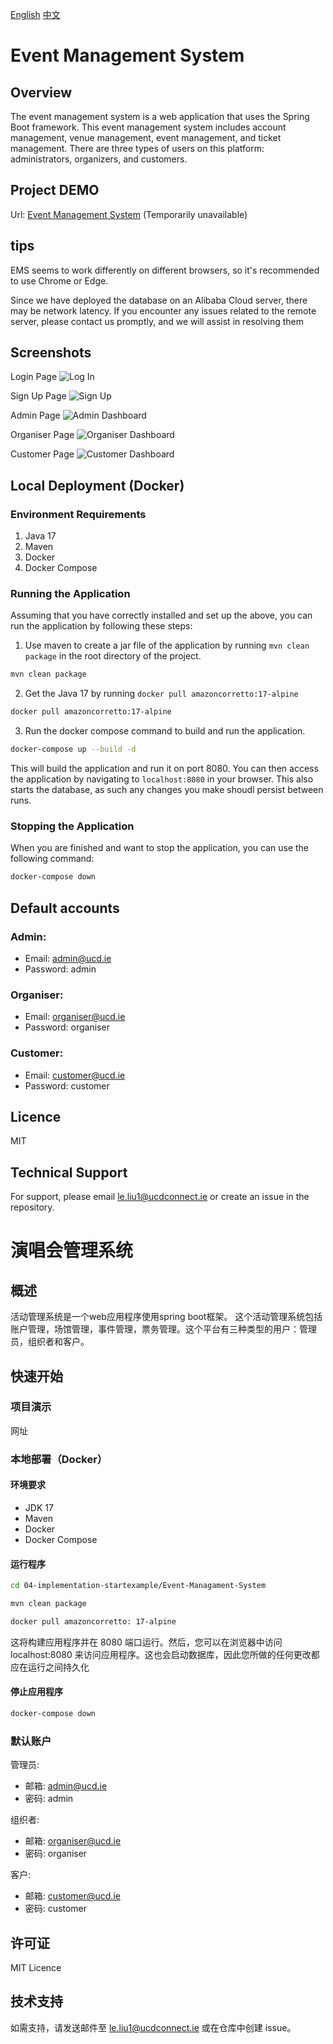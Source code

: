 [English](#event-management-system)
[中文](#演唱会管理系统)

# Event Management System

## Overview
The event management system is a web application that uses the Spring Boot framework. This event management system includes account management, venue management, event management, and ticket management. There are three types of users on this platform: administrators, organizers, and customers.

## Project DEMO
Url: [Event Management System](https://exampleUrl.com/) (Temporarily unavailable)

## tips
EMS seems to work differently on different browsers, so it's recommended to use Chrome or Edge.

Since we have deployed the database on an Alibaba Cloud server, there may be network latency. If you encounter any issues related to the remote server, please contact us promptly, and we will assist in resolving them

## Screenshots
Login Page
![Log In](/img/login.png)

Sign Up Page
![Sign Up](/img/register.png)

Admin Page
![Admin Dashboard](/img/admin.png)

Organiser Page
![Organiser Dashboard](/img/org.png)

Customer Page
![Customer Dashboard](/img/customer.png)

## Local Deployment (Docker)
### Environment Requirements
1. Java 17
2. Maven
3. Docker
4. Docker Compose

### Running the Application
Assuming that you have correctly installed and set up the above, you can run the application by following these steps:
1. Use maven to create a jar file of the application by running `mvn clean package` in the root directory of the project.
```bash
mvn clean package
```

2. Get the Java 17 by running `docker pull amazoncorretto:17-alpine`
```bash 
docker pull amazoncorretto:17-alpine
```

3. Run the docker compose command to build and run the application.
```bash
docker-compose up --build -d
```

This will build the application and run it on port 8080. You can then access the application by navigating to `localhost:8080` in your browser. This also starts the database, as such any changes you make shoudl persist between runs.

### Stopping the Application
When you are finished and want to stop the application, you can use the following command:
```bash
docker-compose down
```

## Default accounts

### Admin:
- Email: admin@ucd.ie
- Password: admin

### Organiser:
- Email: organiser@ucd.ie
- Password: organiser

### Customer:
- Email: customer@ucd.ie
- Password: customer

## Licence
MIT

## Technical Support
For support, please email le.liu1@ucdconnect.ie or create an issue in the repository.

# 演唱会管理系统

## 概述
活动管理系统是一个web应用程序使用spring boot框架。 这个活动管理系统包括账户管理，场馆管理，事件管理，票务管理。这个平台有三种类型的用户：管理员，组织者和客户。

## 快速开始
### 项目演示
网址
### 本地部署（Docker）
#### 环境要求
- JDK 17
- Maven 
- Docker
- Docker Compose

#### 运行程序
``` bash
cd 04-implementation-startexample/Event-Managament-System

mvn clean package

docker pull amazoncorretto: 17-alpine

```

这将构建应用程序并在 8080 端口运行。然后，您可以在浏览器中访问 localhost:8080 来访问应用程序。这也会启动数据库，因此您所做的任何更改都应在运行之间持久化

#### 停止应用程序
```bash
docker-compose down
```


### 默认账户

管理员:
- 邮箱: admin@ucd.ie
- 密码: admin

组织者:
- 邮箱: organiser@ucd.ie
- 密码: organiser

客户:
- 邮箱: customer@ucd.ie
- 密码: customer

## 许可证
MIT Licence

## 技术支持
如需支持，请发送邮件至 le.liu1@ucdconnect.ie 或在仓库中创建 issue。